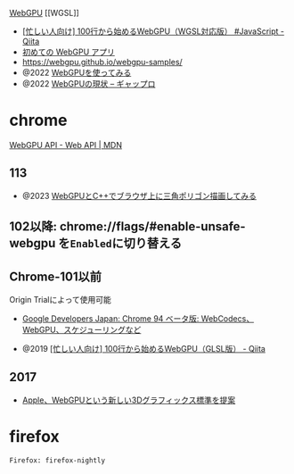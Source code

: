 [WebGPU](https://www.w3.org/TR/webgpu/)
[[WGSL]]

- [[忙しい人向け] 100行から始めるWebGPU（WGSL対応版） #JavaScript - Qiita](https://qiita.com/cx20/items/1f2dcfe0e7ac60fc8ce9)
- [初めての WebGPU アプリ](https://codelabs.developers.google.com/your-first-webgpu-app?hl=ja#0)
- https://webgpu.github.io/webgpu-samples/
- @2022 [WebGPUを使ってみる](https://zenn.dev/bellbind/scraps/eb114b4f51322a)
- @2022 [WebGPUの現状 – ギャップロ](https://gaprot.jp/2022/02/14/webgpu2022/)

# chrome

[WebGPU API - Web API | MDN](https://developer.mozilla.org/ja/docs/Web/API/WebGPU_API#%E3%83%96%E3%83%A9%E3%82%A6%E3%82%B6%E3%83%BC%E3%81%AE%E4%BA%92%E6%8F%9B%E6%80%A7)

## 113

- @2023 [WebGPUとC++でブラウザ上に三角ポリゴン描画してみる](https://zenn.dev/kd_gamegikenblg/articles/a5a8effe43bf3c)

## 102以降: chrome://flags/#enable-unsafe-webgpu を`Enabled`に切り替える

## Chrome-101以前

Origin Trialによって使用可能

- [Google Developers Japan: Chrome 94 ベータ版: WebCodecs、WebGPU、スケジューリングなど](https://developers-jp.googleblog.com/2021/09/chrome-94-webcodecswebgpu.html)

- @2019 [[忙しい人向け] 100行から始めるWebGPU（GLSL版） - Qiita](https://qiita.com/cx20/items/67f4e70b36e06ef77900)

## 2017

- [Apple、WebGPUという新しい3Dグラフィックス標準を提案](https://www.infoq.com/jp/news/2017/02/webgpu/)

# firefox

`Firefox: firefox-nightly`

